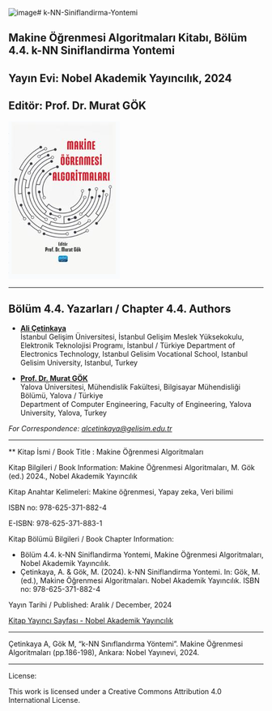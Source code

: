 ![image](https://github.com/user-attachments/assets/26243292-63f3-46ef-a75b-3ab1874f9da0)# k-NN-Siniflandirma-Yontemi

## Makine Öğrenmesi Algoritmaları Kitabı, Bölüm 4.4. k-NN Siniflandirma Yontemi 

## Yayın Evi: Nobel Akademik Yayıncılık, 2024

## Editör: Prof. Dr. Murat GÖK

![AlternatifMetin](https://github.com/acetinkaya/k-NN-Siniflandirma-Yontemi/blob/main/Knn-Bolum.png)

----

## Bölüm 4.4. Yazarları / Chapter 4.4. Authors

- [**Ali Çetinkaya**](https://scholar.google.com.tr/citations?user=XSEW-NcAAAAJ)    
  İstanbul Gelişim Üniversitesi, İstanbul Gelişim Meslek Yüksekokulu, Elektronik Teknolojisi Programı, İstanbul / Türkiye
  Department of Electronics Technology, Istanbul Gelisim Vocational School, Istanbul Gelisim University, Istanbul, Turkey


- [**Prof. Dr. Murat GÖK**](https://scholar.google.com.tr/citations?user=rzFDje4AAAAJ)  
  Yalova Üniversitesi, Mühendislik Fakültesi, Bilgisayar Mühendisliği Bölümü, Yalova / Türkiye  
  Department of Computer Engineering, Faculty of Engineering, Yalova University, Yalova, Turkey
  
*For Correspondence: alcetinkaya@gelisim.edu.tr*

---

** Kitap İsmi / Book Title : Makine Öğrenmesi Algoritmaları

Kitap Bilgileri / Book Information: Makine Öğrenmesi Algoritmaları, M. Gök (ed.) 2024., Nobel Akademik Yayıncılık 

Kitap Anahtar Kelimeleri: Makine öğrenmesi, Yapay zeka, Veri bilimi

ISBN no: 978-625-371-882-4  

E-ISBN: 978-625-371-883-1

Kitap Bölümü Bilgileri / Book Chapter Information:  
* Bölüm 4.4. k-NN Siniflandirma Yontemi, Makine Öğrenmesi Algoritmaları, Nobel Akademik Yayıncılık.  
* Çetinkaya, A. & Gök, M. (2024). k-NN Siniflandirma Yontemi. In: Gök, M. (ed.), Makine Öğrenmesi Algoritmaları. Nobel Akademik Yayıncılık. ISBN no: 978-625-371-882-4

Yayın Tarihi / Published: Aralık / December, 2024

[Kitap Yayıncı Sayfası - Nobel Akademik Yayıncılık](https://www.nobelyayin.com/makine-ogrenmesi-algoritmalari-21633.html)

---

Çetinkaya A, Gök M, “k-NN Sınıflandırma Yöntemi”. Makine Öğrenmesi Algoritmaları (pp.186-198), Ankara: Nobel Yayınevi, 2024.

---

License:

This work is licensed under a Creative Commons Attribution 4.0 International License.
